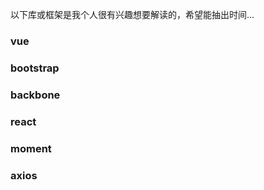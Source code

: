 以下库或框架是我个人很有兴趣想要解读的，希望能抽出时间...

### vue

### bootstrap

### backbone

### react

### moment

### axios